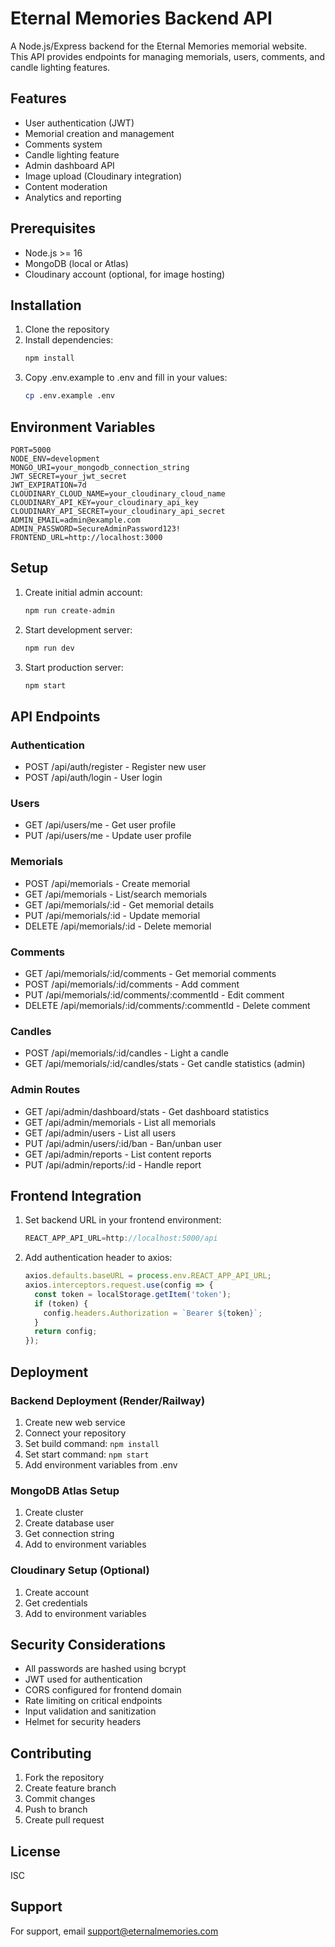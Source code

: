 # Eternal Memories Backend API

A Node.js/Express backend for the Eternal Memories memorial website. This API provides endpoints for managing memorials, users, comments, and candle lighting features.

## Features

- User authentication (JWT)
- Memorial creation and management
- Comments system
- Candle lighting feature
- Admin dashboard API
- Image upload (Cloudinary integration)
- Content moderation
- Analytics and reporting

## Prerequisites

- Node.js >= 16
- MongoDB (local or Atlas)
- Cloudinary account (optional, for image hosting)

## Installation

1. Clone the repository
2. Install dependencies:
   ```bash
   npm install
   ```
3. Copy .env.example to .env and fill in your values:
   ```bash
   cp .env.example .env
   ```

## Environment Variables

```env
PORT=5000
NODE_ENV=development
MONGO_URI=your_mongodb_connection_string
JWT_SECRET=your_jwt_secret
JWT_EXPIRATION=7d
CLOUDINARY_CLOUD_NAME=your_cloudinary_cloud_name
CLOUDINARY_API_KEY=your_cloudinary_api_key
CLOUDINARY_API_SECRET=your_cloudinary_api_secret
ADMIN_EMAIL=admin@example.com
ADMIN_PASSWORD=SecureAdminPassword123!
FRONTEND_URL=http://localhost:3000
```

## Setup

1. Create initial admin account:
   ```bash
   npm run create-admin
   ```

2. Start development server:
   ```bash
   npm run dev
   ```

3. Start production server:
   ```bash
   npm start
   ```

## API Endpoints

### Authentication
- POST /api/auth/register - Register new user
- POST /api/auth/login - User login

### Users
- GET /api/users/me - Get user profile
- PUT /api/users/me - Update user profile

### Memorials
- POST /api/memorials - Create memorial
- GET /api/memorials - List/search memorials
- GET /api/memorials/:id - Get memorial details
- PUT /api/memorials/:id - Update memorial
- DELETE /api/memorials/:id - Delete memorial

### Comments
- GET /api/memorials/:id/comments - Get memorial comments
- POST /api/memorials/:id/comments - Add comment
- PUT /api/memorials/:id/comments/:commentId - Edit comment
- DELETE /api/memorials/:id/comments/:commentId - Delete comment

### Candles
- POST /api/memorials/:id/candles - Light a candle
- GET /api/memorials/:id/candles/stats - Get candle statistics (admin)

### Admin Routes
- GET /api/admin/dashboard/stats - Get dashboard statistics
- GET /api/admin/memorials - List all memorials
- GET /api/admin/users - List all users
- PUT /api/admin/users/:id/ban - Ban/unban user
- GET /api/admin/reports - List content reports
- PUT /api/admin/reports/:id - Handle report

## Frontend Integration

1. Set backend URL in your frontend environment:
   ```javascript
   REACT_APP_API_URL=http://localhost:5000/api
   ```

2. Add authentication header to axios:
   ```javascript
   axios.defaults.baseURL = process.env.REACT_APP_API_URL;
   axios.interceptors.request.use(config => {
     const token = localStorage.getItem('token');
     if (token) {
       config.headers.Authorization = `Bearer ${token}`;
     }
     return config;
   });
   ```

## Deployment

### Backend Deployment (Render/Railway)

1. Create new web service
2. Connect your repository
3. Set build command: `npm install`
4. Set start command: `npm start`
5. Add environment variables from .env

### MongoDB Atlas Setup

1. Create cluster
2. Create database user
3. Get connection string
4. Add to environment variables

### Cloudinary Setup (Optional)

1. Create account
2. Get credentials
3. Add to environment variables

## Security Considerations

- All passwords are hashed using bcrypt
- JWT used for authentication
- CORS configured for frontend domain
- Rate limiting on critical endpoints
- Input validation and sanitization
- Helmet for security headers

## Contributing

1. Fork the repository
2. Create feature branch
3. Commit changes
4. Push to branch
5. Create pull request

## License

ISC

## Support

For support, email support@eternalmemories.com
